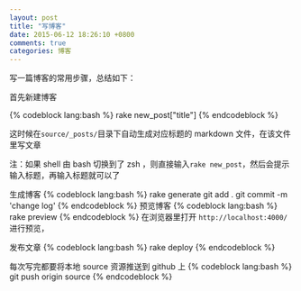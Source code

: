 ```yaml
---
layout: post
title: "写博客"
date: 2015-06-12 18:26:10 +0800
comments: true
categories: 博客
---
```

写一篇博客的常用步骤，总结如下：

首先新建博客

{% codeblock lang:bash  %}
rake new_post["title"]
{% endcodeblock %}

这时候在`source/_posts/`目录下自动生成对应标题的 markdown 文件，在该文件里写文章

注：如果 shell 由 bash 切换到了 zsh ，则直接输入`rake new_post`，然后会提示输入标题，再输入标题就可以了
<!--more-->
生成博客
{% codeblock lang:bash  %}
rake generate
git add . 
git commit -m 'change log'
{% endcodeblock %}
预览博客
{% codeblock lang:bash  %}
rake preview
{% endcodeblock %}
在浏览器里打开 `http://localhost:4000/` 进行预览，

发布文章
{% codeblock lang:bash  %}
rake deploy
{% endcodeblock %}

每次写完都要将本地 source 资源推送到 github 上
{% codeblock lang:bash  %}
git push origin source
{% endcodeblock %}